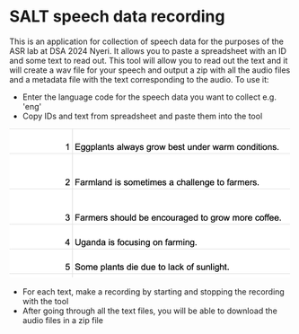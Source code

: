 # SALT speech data recording

This is an application for collection of speech data for the purposes of the ASR lab at DSA 2024 Nyeri. It allows you to paste a spreadsheet with an ID and some text to read out. This tool will allow you to read out the text and it will create a wav file for your speech and output a zip with all the audio files and a metadata file with the text corresponding to the audio. To use it:

* Enter the language code for the speech data you want to collect e.g. 'eng'
* Copy IDs and text from spreadsheet and paste them into the tool
<img src="spreadsheetimg.png" alt="drawing" width="500"/>

* For each text, make a recording by starting and stopping the recording with the tool
* After going through all the text files, you will be able to download the audio files in a zip file
